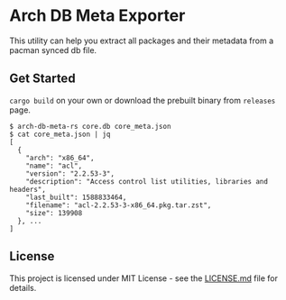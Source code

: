 # Arch DB Meta Exporter

This utility can help you extract all packages and their metadata from a pacman synced db file.

## Get Started

`cargo build` on your own or download the prebuilt binary from `releases` page.

``` shell script
$ arch-db-meta-rs core.db core_meta.json
$ cat core_meta.json | jq
[
  {
    "arch": "x86_64",
    "name": "acl",
    "version": "2.2.53-3",
    "description": "Access control list utilities, libraries and headers",
    "last_built": 1588833464,
    "filename": "acl-2.2.53-3-x86_64.pkg.tar.zst",
    "size": 139908
  }, ...
]
```

## License
This project is licensed under MIT License - see the [LICENSE.md](LICENSE.md) file for details.